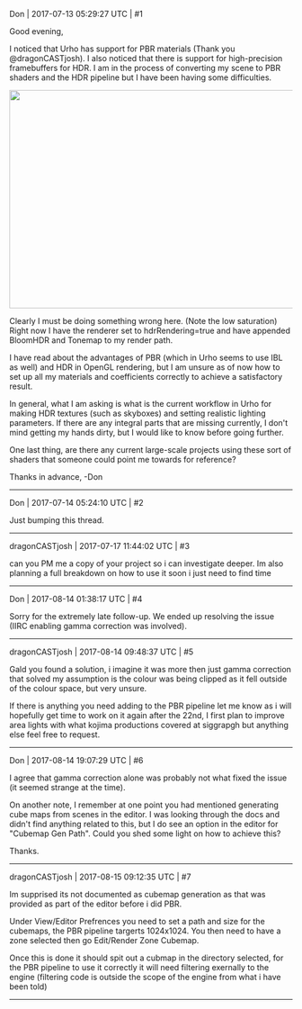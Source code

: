 Don | 2017-07-13 05:29:27 UTC | #1

Good evening,

I noticed that Urho has support for PBR materials (Thank you @dragonCASTjosh). I also noticed that there is support for high-precision framebuffers for HDR. I am in the process of converting my scene to PBR shaders and the HDR pipeline but I have been having some difficulties.

<img src="//cdck-file-uploads-global.s3.dualstack.us-west-2.amazonaws.com/standard17/uploads/urho3d/original/1X/b8aa1333c1e6b372296d006084f2bb0600226d7f.jpg" width="690" height="388">

Clearly I must be doing something wrong here. (Note the low saturation) Right now I have the renderer set to hdrRendering=true and have appended BloomHDR and Tonemap to my render path.

I have read about the advantages of PBR (which in Urho seems to use IBL as well) and HDR in OpenGL rendering, but I am unsure as of now how to set up all my materials and coefficients correctly to achieve a satisfactory result.

In general, what I am asking is what is the current workflow in Urho for making HDR textures (such as skyboxes) and setting realistic lighting parameters. If there are any integral parts that are missing currently, I don't mind getting my hands dirty, but I would like to know before going further.

One last thing, are there any current large-scale projects using these sort of shaders that someone could point me towards for reference?

Thanks in advance,
-Don

-------------------------

Don | 2017-07-14 05:24:10 UTC | #2

Just bumping this thread.

-------------------------

dragonCASTjosh | 2017-07-17 11:44:02 UTC | #3

can you PM me a copy of your project so i can investigate deeper. Im also planning a full breakdown on how to use it soon i just need to find time

-------------------------

Don | 2017-08-14 01:38:17 UTC | #4

Sorry for the extremely late follow-up. We ended up resolving the issue (IIRC enabling gamma correction was involved).

-------------------------

dragonCASTjosh | 2017-08-14 09:48:37 UTC | #5

Gald you found a solution, i imagine it was more then just gamma correction that solved my assumption is the colour was being clipped as it fell outside of the colour space, but very unsure.

If there is anything you need adding to the PBR pipeline let me know as i will hopefully get time to work on it again after the 22nd, I first plan to improve area lights with what kojima productions covered at siggrapgh but anything else feel free to request.

-------------------------

Don | 2017-08-14 19:07:29 UTC | #6

I agree that gamma correction alone was probably not what fixed the issue (it seemed strange at the time).

On another note, I remember at one point you had mentioned generating cube maps from scenes in the editor. I was looking through the docs and didn't find anything related to this, but I do see an option in the editor for "Cubemap Gen Path". Could you shed some light on how to achieve this?

Thanks.

-------------------------

dragonCASTjosh | 2017-08-15 09:12:35 UTC | #7

Im supprised its not documented as cubemap generation as that was provided as part of the editor before i did PBR.

Under View/Editor Prefrences you need to set a path and size for the cubemaps, the PBR pipeline targerts 1024x1024. You then need to have a zone selected then go Edit/Render Zone Cubemap.

Once this is done it should spit out a cubmap in the directory selected, for the PBR pipeline to use it correctly it will need filtering exernally to the engine (filtering code is outside the scope of the engine from what i have been told)

-------------------------


